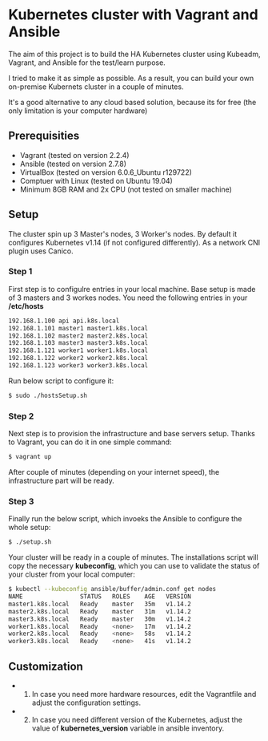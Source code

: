 # Kubernetes cluster with Vagrant and Ansible

The aim of this project is to build the HA Kubernetes cluster using Kubeadm, Vagrant, and Ansible for the test/learn purpose.

I tried to make it as simple as possible. As a result, you can build your own on-premise Kubernets cluster in a couple of minutes.

It's a good alternative to any cloud based solution, because its for free (the only limitation is your computer hardware)

## Prerequisities 

* Vagrant (tested on version 2.2.4)
* Ansible (tested on version 2.7.8)
* VirtualBox (tested on version 6.0.6_Ubuntu r129722)
* Comptuer with Linux (tested on Ubuntu 19.04)
* Minimum 8GB RAM and 2x CPU (not tested on smaller machine)

## Setup

The cluster spin up 3 Master's nodes, 3 Worker's nodes. By default it configures Kubernetes v1.14 (if not configured differently). As a network CNI plugin uses Canico.

### Step 1

First step is to configulre entries in your local machine. Base setup is made of 3 masters and 3 workes nodes. You need the following entries in your **/etc/hosts**

```bash
192.168.1.100 api api.k8s.local
192.168.1.101 master1 master1.k8s.local
192.168.1.102 master2 master2.k8s.local
192.168.1.103 master3 master3.k8s.local
192.168.1.121 worker1 worker1.k8s.local
192.168.1.122 worker2 worker2.k8s.local
192.168.1.123 worker3 worker3.k8s.local
```

Run below script to configure it:

```bash
$ sudo ./hostsSetup.sh
```

### Step 2

Next step is to provision the infrastructure and base servers setup. Thanks to Vagrant, you can do it in one simple command:

```bash
$ vagrant up
```

After couple of minutes (depending on your internet speed), the infrastructure part will be ready.

### Step 3

Finally run the below script, which invoeks the Ansible to configure the whole setup:

```bash
$ ./setup.sh
```

Your cluster will be ready in a couple of minutes. The installations script will copy the necessary **kubeconfig**, which you can use to validate the status of your cluster from your local computer:

```bash
$ kubectl --kubeconfig ansible/buffer/admin.conf get nodes
NAME                STATUS   ROLES    AGE   VERSION
master1.k8s.local   Ready    master   35m   v1.14.2
master2.k8s.local   Ready    master   31m   v1.14.2
master3.k8s.local   Ready    master   30m   v1.14.2
worker1.k8s.local   Ready    <none>   17m   v1.14.2
worker2.k8s.local   Ready    <none>   58s   v1.14.2
worker3.k8s.local   Ready    <none>   41s   v1.14.2
```

## Customization

* 1. In case you need more hardware resources, edit the Vagrantfile and adjust the configuration settings. 
* 2. In case you need different version of the Kubernetes, adjust the value of **kubernetes_version** variable in ansible inventory.